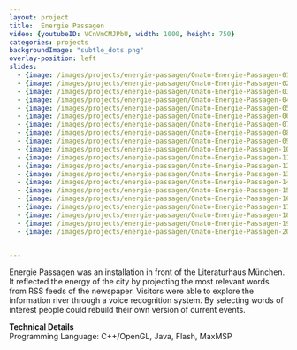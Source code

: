 ```yaml
---
layout: project
title:  Energie Passagen
video: {youtubeID: VCnVmCMJPbU, width: 1000, height: 750}
categories: projects
backgroundImage: "subtle_dots.png"
overlay-position: left
slides:
  - {image: /images/projects/energie-passagen/Onato-Energie-Passagen-01.jpg, title: Energie Passagen 01}
  - {image: /images/projects/energie-passagen/Onato-Energie-Passagen-02.jpg, title: Energie Passagen 02}
  - {image: /images/projects/energie-passagen/Onato-Energie-Passagen-03.jpg, title: Energie Passagen 03}
  - {image: /images/projects/energie-passagen/Onato-Energie-Passagen-04.jpg, title: Energie Passagen 04}
  - {image: /images/projects/energie-passagen/Onato-Energie-Passagen-05.jpg, title: Energie Passagen 05}
  - {image: /images/projects/energie-passagen/Onato-Energie-Passagen-06.jpg, title: Energie Passagen 06}
  - {image: /images/projects/energie-passagen/Onato-Energie-Passagen-07.jpg, title: Energie Passagen 07}
  - {image: /images/projects/energie-passagen/Onato-Energie-Passagen-08.jpg, title: Energie Passagen 08}
  - {image: /images/projects/energie-passagen/Onato-Energie-Passagen-09.jpg, title: Energie Passagen 09}
  - {image: /images/projects/energie-passagen/Onato-Energie-Passagen-10.jpg, title: Energie Passagen 10}
  - {image: /images/projects/energie-passagen/Onato-Energie-Passagen-11.jpg, title: Energie Passagen 11}
  - {image: /images/projects/energie-passagen/Onato-Energie-Passagen-12.jpg, title: Energie Passagen 12}
  - {image: /images/projects/energie-passagen/Onato-Energie-Passagen-13.jpg, title: Energie Passagen 13}
  - {image: /images/projects/energie-passagen/Onato-Energie-Passagen-14.jpg, title: Energie Passagen 14}
  - {image: /images/projects/energie-passagen/Onato-Energie-Passagen-15.jpg, title: Energie Passagen 15}
  - {image: /images/projects/energie-passagen/Onato-Energie-Passagen-16.jpg, title: Energie Passagen 16}
  - {image: /images/projects/energie-passagen/Onato-Energie-Passagen-17.jpg, title: Energie Passagen 17}
  - {image: /images/projects/energie-passagen/Onato-Energie-Passagen-18.jpg, title: Energie Passagen 18}
  - {image: /images/projects/energie-passagen/Onato-Energie-Passagen-19.jpg, title: Energie Passagen 19}
  - {image: /images/projects/energie-passagen/Onato-Energie-Passagen-20.jpg, title: Energie Passagen 20}


---
```

Energie Passagen was an installation in front of the Literaturhaus München. It reflected the energy of the city by projecting the most relevant words from RSS feeds of the newspaper. Visitors were able to explore the information river through a voice recognition system. By selecting words of interest people could rebuild their own version of current events. 

**Technical Details**<br/>
Programming Language: C++/OpenGL, Java, Flash, MaxMSP